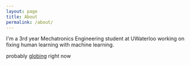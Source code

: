 ```yaml
---
layout: page
title: About
permalink: /about/
---
```


I'm a 3rd year Mechatronics Engineering student at UWaterloo working on fixing human learning with machine learning.

probably [globing](http://www.globing.ai/) right now